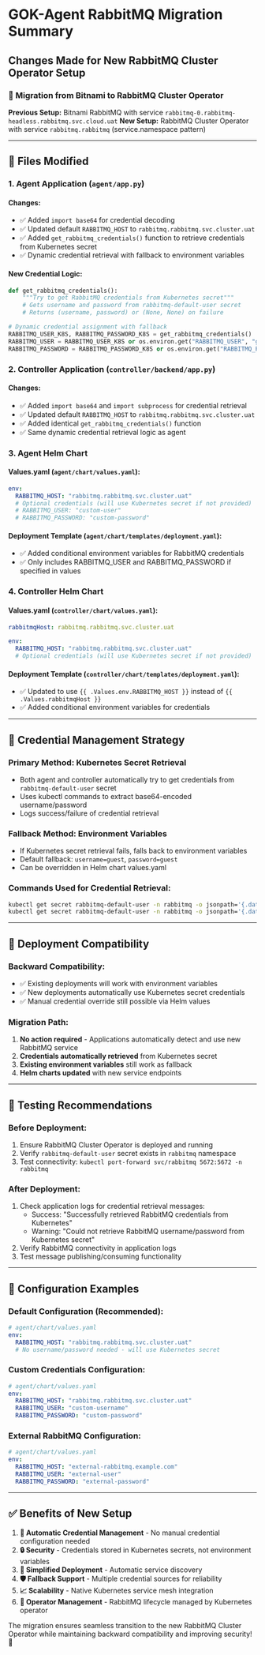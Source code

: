 # GOK-Agent RabbitMQ Migration Summary

## Changes Made for New RabbitMQ Cluster Operator Setup

### 🔄 Migration from Bitnami to RabbitMQ Cluster Operator

**Previous Setup:** Bitnami RabbitMQ with service `rabbitmq-0.rabbitmq-headless.rabbitmq.svc.cloud.uat`
**New Setup:** RabbitMQ Cluster Operator with service `rabbitmq.rabbitmq` (service.namespace pattern)

---

## 📁 Files Modified

### 1. Agent Application (`agent/app.py`)

#### **Changes:**
- ✅ Added `import base64` for credential decoding
- ✅ Updated default `RABBITMQ_HOST` to `rabbitmq.rabbitmq.svc.cluster.uat`
- ✅ Added `get_rabbitmq_credentials()` function to retrieve credentials from Kubernetes secret
- ✅ Dynamic credential retrieval with fallback to environment variables

#### **New Credential Logic:**
```python
def get_rabbitmq_credentials():
    """Try to get RabbitMQ credentials from Kubernetes secret"""
    # Gets username and password from rabbitmq-default-user secret
    # Returns (username, password) or (None, None) on failure

# Dynamic credential assignment with fallback
RABBITMQ_USER_K8S, RABBITMQ_PASSWORD_K8S = get_rabbitmq_credentials()
RABBITMQ_USER = RABBITMQ_USER_K8S or os.environ.get("RABBITMQ_USER", "guest")
RABBITMQ_PASSWORD = RABBITMQ_PASSWORD_K8S or os.environ.get("RABBITMQ_PASSWORD", "guest")
```

### 2. Controller Application (`controller/backend/app.py`)

#### **Changes:**
- ✅ Added `import base64` and `import subprocess` for credential retrieval
- ✅ Updated default `RABBITMQ_HOST` to `rabbitmq.rabbitmq.svc.cluster.uat`
- ✅ Added identical `get_rabbitmq_credentials()` function
- ✅ Same dynamic credential retrieval logic as agent

### 3. Agent Helm Chart

#### **Values.yaml (`agent/chart/values.yaml`):**
```yaml
env:
  RABBITMQ_HOST: "rabbitmq.rabbitmq.svc.cluster.uat"
  # Optional credentials (will use Kubernetes secret if not provided)
  # RABBITMQ_USER: "custom-user"
  # RABBITMQ_PASSWORD: "custom-password"
```

#### **Deployment Template (`agent/chart/templates/deployment.yaml`):**
- ✅ Added conditional environment variables for RabbitMQ credentials
- ✅ Only includes RABBITMQ_USER and RABBITMQ_PASSWORD if specified in values

### 4. Controller Helm Chart

#### **Values.yaml (`controller/chart/values.yaml`):**
```yaml
rabbitmqHost: rabbitmq.rabbitmq.svc.cluster.uat

env:
  RABBITMQ_HOST: "rabbitmq.rabbitmq.svc.cluster.uat"
  # Optional credentials (will use Kubernetes secret if not provided)
```

#### **Deployment Template (`controller/chart/templates/deployment.yaml`):**
- ✅ Updated to use `{{ .Values.env.RABBITMQ_HOST }}` instead of `{{ .Values.rabbitmqHost }}`
- ✅ Added conditional environment variables for credentials

---

## 🔐 Credential Management Strategy

### **Primary Method: Kubernetes Secret Retrieval**
- Both agent and controller automatically try to get credentials from `rabbitmq-default-user` secret
- Uses kubectl commands to extract base64-encoded username/password
- Logs success/failure of credential retrieval

### **Fallback Method: Environment Variables**
- If Kubernetes secret retrieval fails, falls back to environment variables
- Default fallback: `username=guest`, `password=guest`
- Can be overridden in Helm chart values.yaml

### **Commands Used for Credential Retrieval:**
```bash
kubectl get secret rabbitmq-default-user -n rabbitmq -o jsonpath='{.data.username}'
kubectl get secret rabbitmq-default-user -n rabbitmq -o jsonpath='{.data.password}'
```

---

## 🚀 Deployment Compatibility

### **Backward Compatibility:**
- ✅ Existing deployments will work with environment variables
- ✅ New deployments automatically use Kubernetes secret credentials
- ✅ Manual credential override still possible via Helm values

### **Migration Path:**
1. **No action required** - Applications automatically detect and use new RabbitMQ service
2. **Credentials automatically retrieved** from Kubernetes secret
3. **Existing environment variables** still work as fallback
4. **Helm charts updated** with new service endpoints

---

## 🧪 Testing Recommendations

### **Before Deployment:**
1. Ensure RabbitMQ Cluster Operator is deployed and running
2. Verify `rabbitmq-default-user` secret exists in `rabbitmq` namespace
3. Test connectivity: `kubectl port-forward svc/rabbitmq 5672:5672 -n rabbitmq`

### **After Deployment:**
1. Check application logs for credential retrieval messages:
   - Success: "Successfully retrieved RabbitMQ credentials from Kubernetes"
   - Warning: "Could not retrieve RabbitMQ username/password from Kubernetes secret"
2. Verify RabbitMQ connectivity in application logs
3. Test message publishing/consuming functionality

---

## 📝 Configuration Examples

### **Default Configuration (Recommended):**
```yaml
# agent/chart/values.yaml
env:
  RABBITMQ_HOST: "rabbitmq.rabbitmq.svc.cluster.uat"
  # No username/password needed - will use Kubernetes secret
```

### **Custom Credentials Configuration:**
```yaml
# agent/chart/values.yaml
env:
  RABBITMQ_HOST: "rabbitmq.rabbitmq.svc.cluster.uat"
  RABBITMQ_USER: "custom-username"
  RABBITMQ_PASSWORD: "custom-password"
```

### **External RabbitMQ Configuration:**
```yaml
# agent/chart/values.yaml
env:
  RABBITMQ_HOST: "external-rabbitmq.example.com"
  RABBITMQ_USER: "external-user"
  RABBITMQ_PASSWORD: "external-password"
```

---

## ✅ Benefits of New Setup

1. **🔄 Automatic Credential Management** - No manual credential configuration needed
2. **🔒 Security** - Credentials stored in Kubernetes secrets, not environment variables
3. **🚀 Simplified Deployment** - Automatic service discovery
4. **🛡️ Fallback Support** - Multiple credential sources for reliability
5. **📈 Scalability** - Native Kubernetes service mesh integration
6. **🔧 Operator Management** - RabbitMQ lifecycle managed by Kubernetes operator

The migration ensures seamless transition to the new RabbitMQ Cluster Operator while maintaining backward compatibility and improving security! 🐰